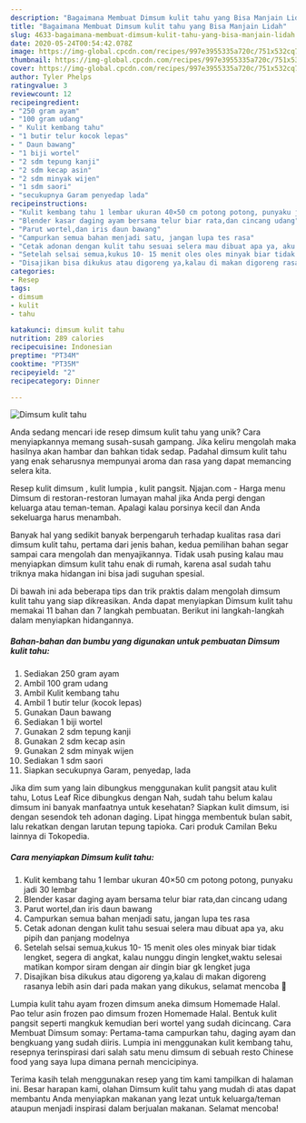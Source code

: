 ```yaml
---
description: "Bagaimana Membuat Dimsum kulit tahu yang Bisa Manjain Lidah"
title: "Bagaimana Membuat Dimsum kulit tahu yang Bisa Manjain Lidah"
slug: 4633-bagaimana-membuat-dimsum-kulit-tahu-yang-bisa-manjain-lidah
date: 2020-05-24T00:54:42.078Z
image: https://img-global.cpcdn.com/recipes/997e3955335a720c/751x532cq70/dimsum-kulit-tahu-foto-resep-utama.jpg
thumbnail: https://img-global.cpcdn.com/recipes/997e3955335a720c/751x532cq70/dimsum-kulit-tahu-foto-resep-utama.jpg
cover: https://img-global.cpcdn.com/recipes/997e3955335a720c/751x532cq70/dimsum-kulit-tahu-foto-resep-utama.jpg
author: Tyler Phelps
ratingvalue: 3
reviewcount: 12
recipeingredient:
- "250 gram ayam"
- "100 gram udang"
- " Kulit kembang tahu"
- "1 butir telur kocok lepas"
- " Daun bawang"
- "1 biji wortel"
- "2 sdm tepung kanji"
- "2 sdm kecap asin"
- "2 sdm minyak wijen"
- "1 sdm saori"
- "secukupnya Garam penyedap lada"
recipeinstructions:
- "Kulit kembang tahu 1 lembar ukuran 40×50 cm potong potong, punyaku jadi 30 lembar"
- "Blender kasar daging ayam bersama telur biar rata,dan cincang udang"
- "Parut wortel,dan iris daun bawang"
- "Campurkan semua bahan menjadi satu, jangan lupa tes rasa"
- "Cetak adonan dengan kulit tahu sesuai selera mau dibuat apa ya, aku pipih dan panjang modelnya"
- "Setelah selsai semua,kukus 10- 15 menit oles oles minyak biar tidak lengket, segera di angkat, kalau nunggu dingin lengket,waktu selesai matikan kompor siram dengan air dingin biar gk lengket juga"
- "Disajikan bisa dikukus atau digoreng ya,kalau di makan digoreng rasanya lebih asin dari pada makan yang dikukus, selamat mencoba 🤗"
categories:
- Resep
tags:
- dimsum
- kulit
- tahu

katakunci: dimsum kulit tahu 
nutrition: 289 calories
recipecuisine: Indonesian
preptime: "PT34M"
cooktime: "PT35M"
recipeyield: "2"
recipecategory: Dinner

---
```



![Dimsum kulit tahu](https://img-global.cpcdn.com/recipes/997e3955335a720c/751x532cq70/dimsum-kulit-tahu-foto-resep-utama.jpg)

Anda sedang mencari ide resep dimsum kulit tahu yang unik? Cara menyiapkannya memang susah-susah gampang. Jika keliru mengolah maka hasilnya akan hambar dan bahkan tidak sedap. Padahal dimsum kulit tahu yang enak seharusnya mempunyai aroma dan rasa yang dapat memancing selera kita.

Resep kulit dimsum , kulit lumpia , kulit pangsit. Njajan.com - Harga menu Dimsum di restoran-restoran lumayan mahal jika Anda pergi dengan keluarga atau teman-teman. Apalagi kalau porsinya kecil dan Anda sekeluarga harus menambah.

Banyak hal yang sedikit banyak berpengaruh terhadap kualitas rasa dari dimsum kulit tahu, pertama dari jenis bahan, kedua pemilihan bahan segar sampai cara mengolah dan menyajikannya. Tidak usah pusing kalau mau menyiapkan dimsum kulit tahu enak di rumah, karena asal sudah tahu triknya maka hidangan ini bisa jadi suguhan spesial.


Di bawah ini ada beberapa tips dan trik praktis dalam mengolah dimsum kulit tahu yang siap dikreasikan. Anda dapat menyiapkan Dimsum kulit tahu memakai 11 bahan dan 7 langkah pembuatan. Berikut ini langkah-langkah dalam menyiapkan hidangannya.

<!--inarticleads1-->

##### Bahan-bahan dan bumbu yang digunakan untuk pembuatan Dimsum kulit tahu:

1. Sediakan 250 gram ayam
1. Ambil 100 gram udang
1. Ambil  Kulit kembang tahu
1. Ambil 1 butir telur (kocok lepas)
1. Gunakan  Daun bawang
1. Sediakan 1 biji wortel
1. Gunakan 2 sdm tepung kanji
1. Gunakan 2 sdm kecap asin
1. Gunakan 2 sdm minyak wijen
1. Sediakan 1 sdm saori
1. Siapkan secukupnya Garam, penyedap, lada


Jika dim sum yang lain dibungkus menggunakan kulit pangsit atau kulit tahu, Lotus Leaf Rice dibungkus dengan Nah, sudah tahu belum kalau dimsum ini banyak manfaatnya untuk kesehatan? Siapkan kulit dimsum, isi dengan sesendok teh adonan daging. Lipat hingga membentuk bulan sabit, lalu rekatkan dengan larutan tepung tapioka. Cari produk Camilan Beku lainnya di Tokopedia. 

<!--inarticleads2-->

##### Cara menyiapkan Dimsum kulit tahu:

1. Kulit kembang tahu 1 lembar ukuran 40×50 cm potong potong, punyaku jadi 30 lembar
1. Blender kasar daging ayam bersama telur biar rata,dan cincang udang
1. Parut wortel,dan iris daun bawang
1. Campurkan semua bahan menjadi satu, jangan lupa tes rasa
1. Cetak adonan dengan kulit tahu sesuai selera mau dibuat apa ya, aku pipih dan panjang modelnya
1. Setelah selsai semua,kukus 10- 15 menit oles oles minyak biar tidak lengket, segera di angkat, kalau nunggu dingin lengket,waktu selesai matikan kompor siram dengan air dingin biar gk lengket juga
1. Disajikan bisa dikukus atau digoreng ya,kalau di makan digoreng rasanya lebih asin dari pada makan yang dikukus, selamat mencoba 🤗


Lumpia kulit tahu ayam frozen dimsum aneka dimsum Homemade Halal. Pao telur asin frozen pao dimsum frozen Homemade Halal. Bentuk kulit pangsit seperti mangkuk kemudian beri wortel yang sudah dicincang. Cara Membuat Dimsum somay: Pertama-tama campurkan tahu, daging ayam dan bengkuang yang sudah diiris. Lumpia ini menggunakan kulit kembang tahu, resepnya terinspirasi dari salah satu menu dimsum di sebuah resto Chinese food yang saya lupa dimana pernah mencicipinya. 

Terima kasih telah menggunakan resep yang tim kami tampilkan di halaman ini. Besar harapan kami, olahan Dimsum kulit tahu yang mudah di atas dapat membantu Anda menyiapkan makanan yang lezat untuk keluarga/teman ataupun menjadi inspirasi dalam berjualan makanan. Selamat mencoba!

